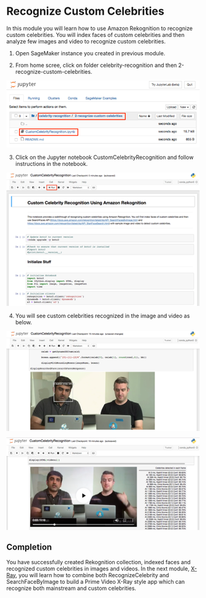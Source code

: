 # Recognize Custom Celebrities
In this module you will learn how to use Amazon Rekognition to recognize custom celebrities. You will index faces of custom celebrities and then analyze few images and video to recognize custom celebrities.

1. Open SageMaker instance you created in previous module.

2. From home scree, click on folder celebrity-recognition and then 2-recognize-custom-celebrities.

![](assets/sagemaker-notebook-folder.png)

3. Click on the Jupyter notebook CustomCelebrityRecognition and follow instructions in the notebook.

![](assets/notebook-home.png)

4. You will see custom celebrities recognized in the image and video as below.

![](assets/custom-image.png)

![](assets/custom-video.png)

## Completion
You have successfully created Rekognition collection, indexed faces and recognized custom celebrities in images and videos. In the next module, [X-Ray](../3-x-ray), you will learn how to combine both RecognizeCelebrity and SearchFaceByImage to build a Prime Video X-Ray style app which can recognize both mainstream and custom celebrities.
